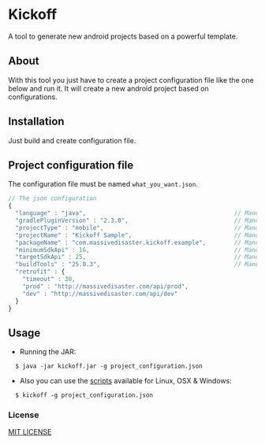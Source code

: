 Kickoff
===============
A tool to generate new android projects based on a powerful template.

About
-----
With this tool you just have to create a project configuration file like the one below and run it. 
It will create a new android project based on configurations.

## Installation

Just build and create configuration file.

## Project configuration file

The configuration file must be named `what_you_want.json`.
```js
// The json configuration
{
  "language" : "java",                                          // Mandatory
  "gradlePluginVersion" : "2.3.0",                              // Mandatory
  "projectType" : "mobile",                                     // Mandatory
  "projectName" : "Kickoff Sample",                             // Mandatory
  "packageName" : "com.massivedisaster.kickoff.example",        // Mandatory
  "minimumSdkApi" : 16,                                         // Mandatory
  "targetSdkApi" : 25,                                          // Mandatory
  "buildTools" : "25.0.3",                                      // Mandatory
  "retrofit" : {
    "timeout" : 30,
    "prod" : "http://massivedisaster.com/api/prod",
    "dev" : "http://massivedisaster.com/api/dev"
  }
}

```

## Usage

- Running the JAR:
```
  $ java -jar kickoff.jar -g project_configuration.json
```

- Also you can use the [scripts](https://github.com/massivedisaster/kickoff/tree/master/scripts) available for Linux, OSX & Windows:
```
  $ kickoff -g project_configuration.json
```

### License
[MIT LICENSE](LICENSE.md)
